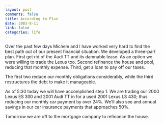 ```yaml
--- 
layout: post
comments: false
title: According to Plan
date: 2003-8-11
link: false
categories: life
---
```

Over the past few days Michele and I have worked very hard to find the best path out of our present financial situation. We developed a three-part plan. First get rid of the Audi TT and its damnable lease. As an option we were willing to trade the Lexus too. Second refinance the house and pool, reducing that monthly expense. Third, get a loan to pay off our taxes.

The first two reduce our monthly obligations considerably, while the third restructures the debt to make it manageable.

As of 5:30 today we will have accomplished step 1. We are trading our 2000 Lexus ES 300 and 2001 Audi TT in for a used 2001 Lexus LS 430; thus reducing our monthly car payment by over 24%. We'll also see and annual savings in our car insurance payments that approaches 50%.

Tomorrow we are off to the mortgage company to refinance the house.

